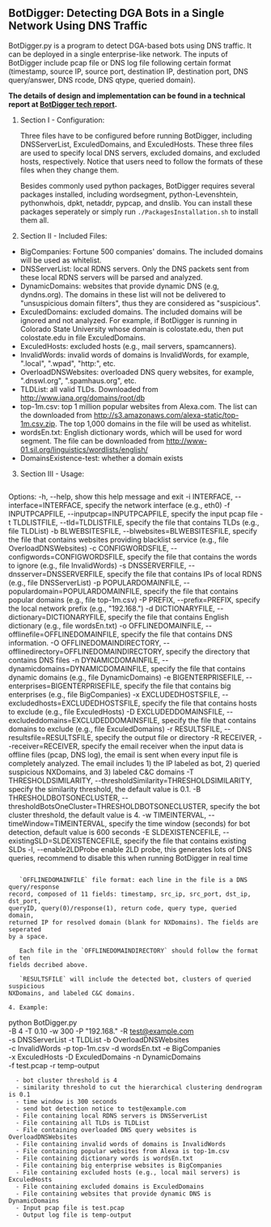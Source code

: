 
## BotDigger: Detecting DGA Bots in a Single Network Using DNS Traffic
BotDigger.py is a program to detect DGA-based bots using DNS traffic. It can be
deployed in a single enterprise-like network. The inputs of BotDigger include
pcap file or DNS log file following certain format (timestamp, source IP,
source port, destination IP, destination port, DNS query/answer, DNS rcode, DNS
qtype, queried domain).

**The details of design and implementation can be found in a technical report
at [BotDigger tech report](http://www.cs.colostate.edu/~hanzhang/papers/BotDigger-techReport.pdf).**

1. Section I - Configuration:

   Three files have to be configured before running BotDigger, including
DNSServerList, ExculedDomains, and ExculedHosts. These three files are used to
specify local DNS servers, excluded domains, and excluded hosts, respectively.
Notice that users need to follow the formats of these files when they change
them.

   Besides commonly used python packages, BotDigger requires several packages
installed, including wordsegment, python-Levenshtein, pythonwhois, dpkt,
netaddr, pypcap, and dnslib. You can install these packages seperately or
simply run `./PackagesInstallation.sh` to install them all.

2. Section II - Included Files:
  * BigCompanies: Fortune 500 companies' domains. The included domains will be used as whitelist.
  * DNSServerList: local RDNS servers. Only the DNS packets sent from these local RDNS servers will be parsed and analyzed.
  * DynamicDomains: websites that provide dynamic DNS (e.g, dyndns.org). The domains in these list will not be delivered to "unsuspicious domain filters", thus they are considered as "suspicious".
  * ExculedDomains: excluded domains. The included domains will be ignored and not analyzed. For example, if BotDigger is running in Colorado State University whose domain is colostate.edu, then put colostate.edu in file ExculedDomains.
  * ExculedHosts: excluded hosts (e.g., mail servers, spamcanners).
  * InvalidWords: invalid words of domains is InvalidWords, for example, ".local", ".wpad", "http:", etc.
  * OverloadDNSWebsites: overloaded DNS query websites, for example, ".dnswl.org", ".spamhaus.org", etc.
  * TLDList: all valid TLDs. Downloaded from http://www.iana.org/domains/root/db
  * top-1m.csv: top 1 million popular websites from Alexa.com. The list can the downloaded from http://s3.amazonaws.com/alexa-static/top-1m.csv.zip. The top 1,000 domains in the file will be used as whitelist.
  * wordsEn.txt: English dictionary words, which will be used for word segment. The file can be downloaded from http://www-01.sil.org/linguistics/wordlists/english/
  * DomainsExistence-test: whether a domain exists

3. Section III - Usage:

   ```
Options:
  -h, --help, show this help message and exit
  -i INTERFACE, --interface=INTERFACE,
            specify the network interface (e.g., eth0)
  -f INPUTPCAPFILE, --inputpcap=INPUTPCAPFILE,
            specify the input pcap file
  -t TLDLISTFILE, --tld=TLDLISTFILE,
            specify the file that contains TLDs (e.g., file TLDList)
  -b BLWEBSITESFILE, --blwebsites=BLWEBSITESFILE,
            specify the file that contains websites providing blacklist service
            (e.g., file OverloadDNSWebsites)
  -c CONFIGWORDSFILE, --configwords=CONFIGWORDSFILE,
            specify the file that contains the words to ignore (e.g., file InvalidWords)
  -s DNSSERVERFILE, --dnsserver=DNSSERVERFILE,
            specify the file that contains IPs of local RDNS (e.g., file DNSServerList)
  -p POPULARDOMAINFILE, --populardomain=POPULARDOMAINFILE,
            specify the file that contains popular domains (e.g., file top-1m.csv)
  -P PREFIX, --prefix=PREFIX,
            specify the local network prefix (e.g., "192.168.")
  -d DICTIONARYFILE, --dictionary=DICTIONARYFILE,
            specify the file that contains English dictionary (e.g., file wordsEn.txt)
  -o OFFLINEDOMAINFILE, --offlinefile=OFFLINEDOMAINFILE,
            specify the file that contains DNS information.
  -O OFFLINEDOMAINDIRECTORY, --offlinedirectory=OFFLINEDOMAINDIRECTORY,
            specify the directory that contains DNS files
  -n DYNAMICDOMAINFILE, --dynamicdomains=DYNAMICDOMAINFILE,
            specify the file that contains dynamic domains (e.g., file DynamicDomains)
  -e BIGENTERPRISEFILE, --enterprises=BIGENTERPRISEFILE,
            specify the file that contains big enterprises (e.g., file BigCompanies)
  -x EXCLUDEDHOSTSFILE, --excludedhosts=EXCLUDEDHOSTSFILE,
            specify the file that contains hosts to exclude (e.g., file ExculedHosts)
  -D EXCLUDEDDOMAINSFILE, --excludeddomains=EXCLUDEDDOMAINSFILE,
            specify the file that contains domains to exclude (e.g., file ExculedDomains)
  -r RESULTSFILE, --resultsfile=RESULTSFILE,
            specify the output file or directory
  -R RECEIVER, --receiver=RECEIVER,
            specify the email receiver when the input data is offline files
            (pcap, DNS log), the email is sent when every input file is completely
            analyzed. The email includes 1) the IP labeled as bot, 2) queried suspicious
            NXDomains, and 3) labeled C&C domains
  -T THRESHOLDSIMILARITY, --thresholdSimilarity=THRESHOLDSIMILARITY,
            specify the similarity threshold, the default value is 0.1.
  -B THRESHOLDBOTSONECLUSTER, --thresholdBotsOneCluster=THRESHOLDBOTSONECLUSTER,
            specify the bot cluster threshold, the default value is 4.
  -w TIMEINTERVAL, --timeWindow=TIMEINTERVAL,
            specify the time window (seconds) for bot detection, default value
            is 600 seconds
  -E SLDEXISTENCEFILE, --existingSLD=SLDEXISTENCEFILE,
            specify the file that contains existing SLDs
  -l, --enable2LDProbe
            enable 2LD probe, this generates lots of DNS queries, recommend to
            disable this when running BotDigger in real time
```

   `OFFLINEDOMAINFILE` file format: each line in the file is a DNS query/response
record, composed of 11 fields: timestamp, src_ip, src_port, dst_ip, dst_port,
queryID, query(0)/response(1), return code, query type, queried domain,
returned IP for resolved domain (blank for NXDomains). The fields are seperated
by a space.

   Each file in the `OFFLINEDOMAINDIRECTORY` should follow the format of ten
fields decribed above.

   `RESULTSFILE` will include the detected bot, clusters of queried suspicious
NXDomains, and labeled C&C domains.

4. Example:
   ```
python BotDigger.py \
  -B 4 -T 0.10 -w 300 -P "192.168." -R test@example.com \
  -s DNSServerList -t TLDList -b OverloadDNSWebsites \
  -c InvalidWords -p top-1m.csv -d wordsEn.txt -e BigCompanies \
  -x ExculedHosts -D ExculedDomains -n DynamicDomains \
  -f test.pcap -r temp-output
```
  - bot cluster threshold is 4
  - similarity threshold to cut the hierarchical clustering dendrogram is 0.1
  - time window is 300 seconds
  - send bot detection notice to test@example.com
  - File containing local RDNS servers is DNSServerList
  - File containing all TLDs is TLDList
  - File containing overloaded DNS query websites is OverloadDNSWebsites
  - File containing invalid words of domains is InvalidWords
  - File containing popular websites from Alexa is top-1m.csv
  - File containing dictionary words is wordsEn.txt
  - File containing big enterprise websites is BigCompanies
  - File containing excluded hosts (e.g., local mail servers) is ExculedHosts
  - File containing excluded domains is ExculedDomains
  - File containing websites that provide dynamic DNS is DynamicDomains
  - Input pcap file is test.pcap
  - Output log file is temp-output

